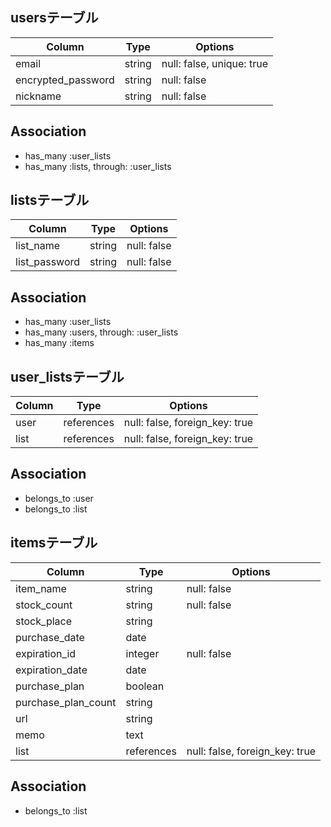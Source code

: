 ## usersテーブル

| Column             | Type   | Options                   |
| ------------------ | ------ | ------------------------- |
| email              | string | null: false, unique: true |
| encrypted_password | string | null: false               |
| nickname           | string | null: false               |

## Association

- has_many :user_lists
- has_many :lists, through: :user_lists

## listsテーブル

| Column        | Type   | Options     |
| ------------- | ------ | ----------- |
| list_name     | string | null: false |
| list_password | string | null: false |

## Association

- has_many :user_lists
- has_many :users, through: :user_lists
- has_many :items

## user_listsテーブル

| Column              | Type       | Options                        |
| ------------------- | ---------- | ------------------------------ |
| user                | references | null: false, foreign_key: true |
| list                | references | null: false, foreign_key: true |

## Association

- belongs_to :user
- belongs_to :list

## itemsテーブル

| Column              | Type       | Options                        |
| ------------------- | ---------- | ------------------------------ |
| item_name           | string     | null: false                    |
| stock_count         | string     | null: false                    |
| stock_place         | string     |                                |
| purchase_date       | date       |                                |
| expiration_id       | integer    | null: false                    |
| expiration_date     | date       |                                |
| purchase_plan       | boolean    |                                |
| purchase_plan_count | string     |                                |
| url                 | string     |                                |
| memo                | text       |                                |
| list                | references | null: false, foreign_key: true |

## Association

- belongs_to :list